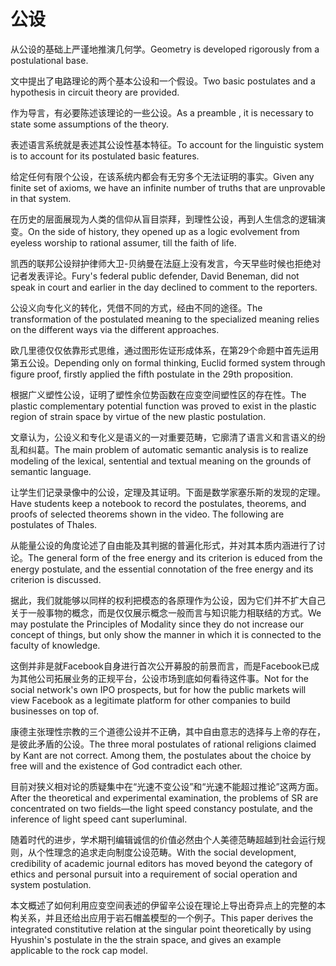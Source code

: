 # 公设

<p><span class="chinese">从公设的基础上严谨地推演几何学。</span><span class="english">Geometry is developed rigorously from a postulational base.</span></p>

<p><span class="chinese">文中提出了电路理论的两个基本公设和一个假设。</span><span class="english">Two basic postulates and a hypothesis in circuit theory are provided.</span></p>

<p><span class="chinese">作为导言，有必要陈述该理论的一些公设。</span><span class="english">As a preamble , it is necessary to state some assumptions of the theory.</span></p>

<p><span class="chinese">表述语言系统就是表述其公设性基本特征。</span><span class="english">To account for the linguistic system is to account for its postulated basic features.</span></p>

<p><span class="chinese">给定任何有限个公设，在该系统内都会有无穷多个无法证明的事实。</span><span class="english">Given any finite set of axioms, we have an infinite number of truths that are unprovable in that system.</span></p>

<p><span class="chinese">在历史的层面展现为人类的信仰从盲目崇拜，到理性公设，再到人生信念的逻辑演变。</span><span class="english">On the side of history, they opened up as a logic evolvement from eyeless worship to rational assumer, till the faith of life.</span></p>

<p><span class="chinese">凯西的联邦公设辩护律师大卫-贝纳曼在法庭上没有发言，今天早些时候也拒绝对记者发表评论。</span><span class="english">Fury's federal public defender, David Beneman, did not speak in court and earlier in the day declined to comment to the reporters.</span></p>

<p><span class="chinese">公设义向专化义的转化，凭借不同的方式，经由不同的途径。</span><span class="english">The transformation of the postulated meaning to the specialized meaning relies on the different ways via the different approaches.</span></p>

<p><span class="chinese">欧几里德仅仅依靠形式思维，通过图形佐证形成体系，在第29个命题中首先运用第五公设。</span><span class="english">Depending only on formal thinking, Euclid formed system through figure proof, firstly applied the fifth postulate in the 29th proposition.</span></p>

<p><span class="chinese">根据广义塑性公设，证明了塑性余位势函数在应变空间塑性区的存在性。</span><span class="english">The plastic complementary potential function was proved to exist in the plastic region of strain space by virtue of the new plastic postulation.</span></p>

<p><span class="chinese">文章认为，公设义和专化义是语义的一对重要范畴，它廓清了语言义和言语义的纷乱和纠葛。</span><span class="english">The main problem of automatic semantic analysis is to realize modeling of the lexical, sentential and textual meaning on the grounds of semantic language.</span></p>

<p><span class="chinese">让学生们记录录像中的公设，定理及其证明。下面是数学家塞乐斯的发现的定理。</span><span class="english">Have students keep a notebook to record the postulates, theorems, and proofs of selected theorems shown in the video. The following are postulates of Thales.</span></p>

<p><span class="chinese">从能量公设的角度论述了自由能及其判据的普遍化形式，并对其本质内涵进行了讨论。</span><span class="english">The general form of the free energy and its criterion is educed from the energy postulate, and the essential connotation of the free energy and its criterion is discussed.</span></p>

<p><span class="chinese">据此，我们就能够以同样的权利把模态的各原理作为公设，因为它们并不扩大自己关于一般事物的概念，而是仅仅展示概念一般而言与知识能力相联结的方式。</span><span class="english">We may postulate the Principles of Modality since they do not increase our concept of things, but only show the manner in which it is connected to the faculty of knowledge.</span></p>

<p><span class="chinese">这倒并非是就Facebook自身进行首次公开募股的前景而言，而是Facebook已成为其他公司拓展业务的正规平台，公设市场到底如何看待这件事。</span><span class="english">Not for the social network's own IPO prospects, but for how the public markets will view Facebook as a legitimate platform for other companies to build businesses on top of.</span></p>

<p><span class="chinese">康德主张理性宗教的三个道德公设并不正确，其中自由意志的选择与上帝的存在，是彼此矛盾的公设。</span><span class="english">The three moral postulates of rational religions claimed by Kant are not correct. Among them, the postulates about the choice by free will and the existence of God contradict each other.</span></p>

<p><span class="chinese">目前对狭义相对论的质疑集中在“光速不变公设”和“光速不能超过推论”这两方面。</span><span class="english">After the theoretical and experimental examination, the problems of SR are concentrated on two fields—the light speed constancy postulate, and the inference of light speed cant superluminal.</span></p>

<p><span class="chinese">随着时代的进步，学术期刊编辑诚信的价值必然由个人美德范畴超越到社会运行规则，从个性理念的追求走向制度公设范畴。</span><span class="english">With the social development, credibility of academic journal editors has moved beyond the category of ethics and personal pursuit into a requirement of social operation and system postulation.</span></p>

<p><span class="chinese">本文概述了如何利用应变空间表述的伊留辛公设在理论上导出奇异点上的完整的本构关系，并且还给出应用于岩石帽盖模型的一个例子。</span><span class="english">This paper derives the integrated constitutive relation at the singular point theoretically by using Hyushin's postulate in the the strain space, and gives an example applicable to the rock cap model.</span></p>

